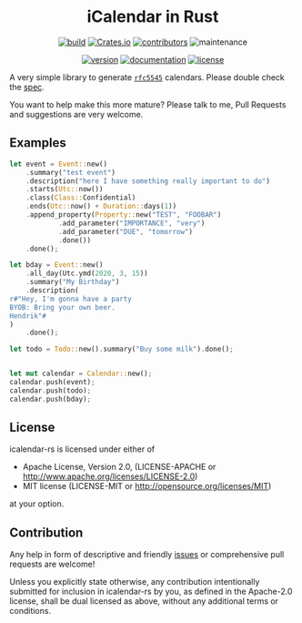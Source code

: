 <div align="center">

# iCalendar in Rust

[![build](https://img.shields.io/github/workflow/status/hoodie/icalendar-rs/Continuous%20Integration)](https://github.com/hoodie/icalendar-rs/actions?query=workflow%3A"Continuous+Integration")
[![Crates.io](https://img.shields.io/crates/d/icalendar)](https://crates.io/crates/icalendar)
[![contributors](https://img.shields.io/github/contributors/hoodie/icalendar-rs)](https://github.com/hoodie/icalendar-rs/graphs/contributors)
![maintenance](https://img.shields.io/maintenance/yes/2021)

[![version](https://img.shields.io/crates/v/icalendar)](https://crates.io/crates/icalendar/)
[![documentation](https://img.shields.io/badge/docs-latest-blue.svg)](https://docs.rs/icalendar/)
[![license](https://img.shields.io/crates/l/icalendar.svg?style=flat)](https://crates.io/crates/icalendar/)

</div>

A very simple library to generate [`rfc5545`](http://tools.ietf.org/html/rfc5545) calendars.
Please double check the [spec](http://tools.ietf.org/html/rfc5545).

You want to help make this more mature? Please talk to me, Pull Requests and suggestions are very welcome.

## Examples

```rust
let event = Event::new()
    .summary("test event")
    .description("here I have something really important to do")
    .starts(Utc::now())
    .class(Class::Confidential)
    .ends(Utc::now() + Duration::days(1))
    .append_property(Property::new("TEST", "FOOBAR")
            .add_parameter("IMPORTANCE", "very")
            .add_parameter("DUE", "tomorrow")
            .done())
    .done();

let bday = Event::new()
    .all_day(Utc.ymd(2020, 3, 15))
    .summary("My Birthday")
    .description(
r#"Hey, I'm gonna have a party
BYOB: Bring your own beer.
Hendrik"#
)
    .done();

let todo = Todo::new().summary("Buy some milk").done();


let mut calendar = Calendar::new();
calendar.push(event);
calendar.push(todo);
calendar.push(bday);
```

## License

icalendar-rs is licensed under either of

* Apache License, Version 2.0, (LICENSE-APACHE or http://www.apache.org/licenses/LICENSE-2.0)
* MIT license (LICENSE-MIT or http://opensource.org/licenses/MIT)

at your option.

## Contribution

Any help in form of descriptive and friendly [issues](https://github.com/hoodie/icalendar-rs/issues) or comprehensive pull requests are welcome! 

Unless you explicitly state otherwise, any contribution intentionally submitted for inclusion in icalendar-rs by you, as defined in the Apache-2.0 license, shall be dual licensed as above, without any additional terms or conditions.

